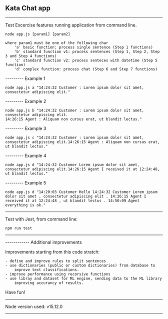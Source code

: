 ## Kata Chat app ##
-------------------------------------------------
Test Excercise features running application from command line.

    node app.js [param1] [param2]

    where param1 must be one of the following char
        'a' basic function: process single sentence (Step 1 functions)
        'b' standard function v1: process sentences (Step 1, Step 2, Step 3 and Step 4 functions)
        'c' standard function v2: process senteces with datetime (Step 5 function)
        'd' complex function: process chat (Step 6 and Step 7 functions)

--------- Example 1

    node app.js a "14:24:32 Customer : Lorem ipsum dolor sit amet, consectetur adipiscing elit."

--------- Example 2

    node app.js b "14:24:32 Customer : Lorem ipsum dolor sit amet, consectetur adipiscing elit.
    14:26:15 Agent : Aliquam non cursus erat, ut blandit lectus."


--------- Example 3

    node app.js c "14:24:32 Customer : Lorem ipsum dolor sit amet, consectetur adipiscing elit.14:26:15 Agent : Aliquam non cursus erat, ut blandit lectus."

--------- Example 4

    node app.js d "14:24:32 Customer Lorem ipsum dolor sit amet, consectetur adipiscing elit.14:26:15 Agent I received it at 12:24:48, ut blandit lectus."

--------- Example 5

    node app.js d "14:20:03 Customer Hello 14:24:32 Customer Lorem ipsum dolor sit amet , consectetur adipiscing elit . 14:26:15 Agent I received it at 12:24:48 , ut blandit lectus . 14:50:09 Agent everything is ok."

-------------------------------------------------
Test with Jest, from command line:

    npm run test

-------------------------------------------------
------------ Additional improvements

Improvements starting from this code stratch:

    - define and improve rules to split sentences
    - use dictionaries (public or custom dictionaries) from database to
        improve text classifications.
    - improve performance using recorsive functions
    - use libray and dataset for ML engine, sending data to the ML library
        improving accurancy of results.

Have fun!

-------------------------------------------------

Node version used: v15.12.0

-------------------------------------------------
